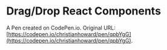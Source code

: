 # Drag/Drop React Components

A Pen created on CodePen.io. Original URL: [https://codepen.io/christianhoward/pen/qpbYgG](https://codepen.io/christianhoward/pen/qpbYgG).

<!DOCTYPE html>
<html lang="en" >
<head>
  <meta charset="UTF-8">
  <title>CodePen - Drag/Drop React Components</title>
  <link rel="stylesheet" href="./style.css">

</head>
<body>
<!-- partial:index.partial.html -->
<html lang="en">
  <head>
    <title>Drag & Drop in React</title>
  </head>
  <body>
    <div id="root"></div>
  </body>
</html>
<!-- partial -->
  <script src='https://cdnjs.cloudflare.com/ajax/libs/react/15.6.1/react.min.js'></script>
<script src='https://cdnjs.cloudflare.com/ajax/libs/react/15.6.1/react-dom.min.js'></script><script  src="./script.js"></script>

</body>
</html>
